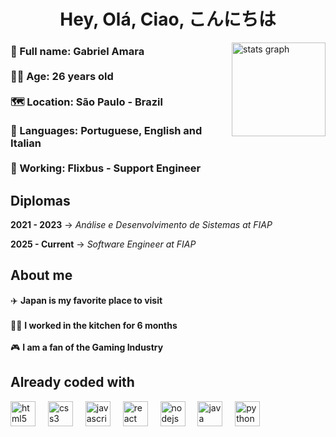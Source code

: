 <h1 align="center">Hey, Olá, Ciao, こんにちは</h1>

<img src="https://github-readme-stats.vercel.app/api?username=gabrielamara98&hide_title=false&hide_rank=false&show_icons=true&include_all_commits=true&count_private=true&disable_animations=false&theme=dracula&locale=en&hide_border=false" height="150" alt="stats graph" align = "right" />
<h3>📛 Full name: Gabriel Amara <br><br> 🧙‍♂️ Age: 26 years old <br><br> 🗺️ Location: São Paulo - Brazil <br><br> 👅 Languages: Portuguese, English and Italian<br><br> 💼 Working: Flixbus - Support Engineer </h3>
  

<h2>Diplomas</h2>
<p><b>2021 - 2023</b> -> <i>Análise e Desenvolvimento de Sistemas at FIAP</i></p>
<p><b>2025 - Current</b> -> <i>Software Engineer at FIAP</i></p>


<h2 align="left">About me</h2>

<p align="left">✈️ <b>Japan is my favorite place to visit</b> <br><br> 👨‍🍳 <b>I worked in the kitchen for 6 months</b><br><br> 🎮 <b>I am a fan of the Gaming Industry</b>  </p>

<h2 align="left">Already coded with</h2>

<div align="left">
  <img src="https://cdn.jsdelivr.net/gh/devicons/devicon/icons/html5/html5-original.svg" height="40" alt="html5 logo"  />
  <img width="12" />
  <img src="https://cdn.jsdelivr.net/gh/devicons/devicon/icons/css3/css3-original.svg" height="40" alt="css3 logo"  />
  <img width="12" />
  <img src="https://cdn.jsdelivr.net/gh/devicons/devicon/icons/javascript/javascript-original.svg" height="40" alt="javascript logo"  />
  <img width="12" />
  <img src="https://cdn.jsdelivr.net/gh/devicons/devicon/icons/react/react-original.svg" height="40" alt="react logo"  />
  <img width="12" />
  <img src="https://cdn.jsdelivr.net/gh/devicons/devicon/icons/nodejs/nodejs-original.svg" height="40" alt="nodejs logo"  />
  <img width="12" />
  <img src="https://cdn.jsdelivr.net/gh/devicons/devicon/icons/java/java-original.svg" height="40" alt="java logo"  />
  <img width="12" />
  <img src="https://cdn.jsdelivr.net/gh/devicons/devicon/icons/python/python-original.svg" height="40" alt="python logo"  />
</div>

###
